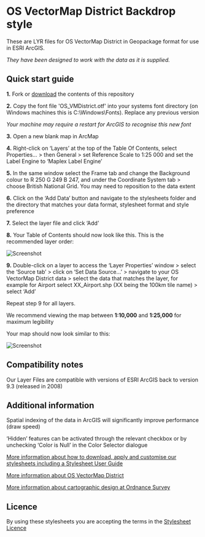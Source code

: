 ﻿# OS VectorMap District Backdrop style

These are LYR files for OS VectorMap District in Geopackage format for use in ESRI ArcGIS.

*They have been designed to work with the data as it is supplied.*

## Quick start guide

**1.**  Fork or [download](https://github.com/OrdnanceSurvey/OS-VectorMap-District-stylesheets/archive/master.zip) the contents of this repository

**2.**  Copy the font file 'OS_VMDistrict.otf' into your systems font directory (on Windows machines this is C:\Windows\Fonts). Replace any previous version

*Your machine may require a restart for ArcGIS to recognise this new font*

**3.**  Open a new blank map in ArcMap

**4.**  Right-click on ‘Layers’ at the top of the Table Of Contents, select Properties… > then General > set Reference Scale to 1:25 000 and set the Label Engine to ‘Maplex Label Engine’

**5.**  In the same window select the Frame tab and change the Background colour to R 250 G 249 B 247, and under the Coordinate System tab > choose British National Grid. You may need to reposition to the data extent

**6.**  Click on the ‘Add Data’ button and navigate to the stylesheets folder and the directory that matches your data format, stylesheet format and style preference

**7.**  Select the layer file and click ‘Add’

**8.**  Your Table of Contents should now look like this. This is the recommended layer order: 

  ![Screenshot](https://github.com/OrdnanceSurvey/OS-VectorMap-District-stylesheets/raw/master/Geopackage%20stylesheets/ESRI%20stylesheets%20(LYR)/Backdrop%20style/images/VMD_BD_layer_order.PNG "Recommended layer order for OS VectorMap District")

**9.**  Double-click on a layer to access the ‘Layer Properties’ window > select the ‘Source tab’ > click on ‘Set Data Source…’ > navigate to your OS VectorMap District data > select the data that matches the layer, for example for Airport select XX_Airport.shp (XX being the 100km tile name) > select ‘Add’

Repeat step 9 for all layers.

We recommend viewing the map between **1:10,000** and **1:25,000** for maximum legibility

Your map should now look similar to this: 

  ![Screenshot](https://github.com/OrdnanceSurvey/OS-VectorMap-District-stylesheets/raw/master/Geopackage%20stylesheets/ESRI%20stylesheets%20(LYR)/Backdrop%20style/images/VMD_BD_screenshot.PNG "Screenshot of OS VectorMap District at 1:17,500")

## Compatibility notes

Our Layer Files are compatible with versions of ESRI ArcGIS back to version 9.3 (released in 2008)

## Additional information

Spatial indexing of the data in ArcGIS will significantly improve performance (draw speed)

‘Hidden’ features can be activated through the relevant checkbox or by unchecking ‘Color is Null’ in the Color Selector dialogue

[More information about how to download, apply and customise our stylesheets including a Stylesheet User Guide](http://www.ordnancesurvey.co.uk/resources/carto-design/cartographic-stylesheets.html)

[More information about OS VectorMap District](http://www.ordnancesurvey.co.uk/business-and-government/products/vectormap-district.html)

[More information about cartographic design at Ordnance Survey](https://www.ordnancesurvey.co.uk/resources/carto-design/)

## Licence

By using these stylesheets you are accepting the terms in the [Stylesheet Licence](http://www.ordnancesurvey.co.uk/docs/licences/stylesheet-licence-v2.pdf)
